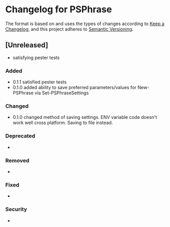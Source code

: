 # Changelog for PSPhrase

The format is based on and uses the types of changes according to [Keep a Changelog](https://keepachangelog.com/en/1.0.0/),
and this project adheres to [Semantic Versioning](https://semver.org/spec/v2.0.0.html).

## [Unreleased]
- satisfying pester tests

### Added
- 0.1.1 satisfied pester tests
- 0.1.0 added ability to save preferred parameters/values for New-PSPhrase via Set-PSPhraseSettings
### Changed

- 0.1.0 changed method of saving settings.  ENV variable code doesn't work well cross platform. Saving to file instead.

### Deprecated

- 

### Removed

- 

### Fixed

- 

### Security

- 

